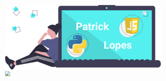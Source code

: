 <img src="patrick_lopes.png" />
<img align="center" src="https://github-readme-stats.vercel.app/api?username=patlopes&theme=default&show_icons=true" />
